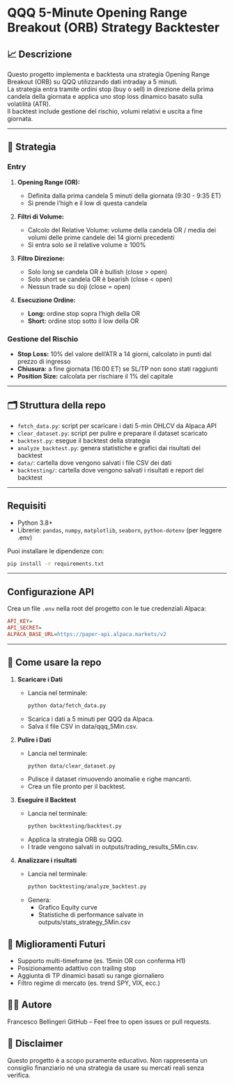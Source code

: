 # QQQ 5-Minute Opening Range Breakout (ORB) Strategy Backtester

## 📈 Descrizione

Questo progetto implementa e backtesta una strategia Opening Range Breakout (ORB) su QQQ utilizzando dati intraday a 5 minuti.  
La strategia entra tramite ordini stop (buy o sell) in direzione della prima candela della giornata e applica uno stop loss dinamico basato sulla volatilità (ATR).  
Il backtest include gestione del rischio, volumi relativi e uscita a fine giornata.

---

## 🧠 Strategia

### Entry

1. **Opening Range (OR):**

   - Definita dalla prima candela 5 minuti della giornata (9:30 - 9:35 ET)
   - Si prende l’high e il low di questa candela

2. **Filtri di Volume:**

   - Calcolo del Relative Volume: volume della candela OR / media dei volumi delle prime candele dei 14 giorni precedenti
   - Si entra solo se il relative volume ≥ 100%

3. **Filtro Direzione:**

   - Solo long se candela OR è bullish (close > open)
   - Solo short se candela OR è bearish (close < open)
   - Nessun trade su doji (close = open)

4. **Esecuzione Ordine:**
   - **Long:** ordine stop sopra l’high della OR
   - **Short:** ordine stop sotto il low della OR

### Gestione del Rischio

- **Stop Loss:** 10% del valore dell’ATR a 14 giorni, calcolato in punti dal prezzo di ingresso
- **Chiusura:** a fine giornata (16:00 ET) se SL/TP non sono stati raggiunti
- **Position Size:** calcolata per rischiare il 1% del capitale

---

## 🗂️ Struttura della repo

- `fetch_data.py`: script per scaricare i dati 5-min OHLCV da Alpaca API
- `clear_dataset.py`: script per pulire e preparare il dataset scaricato
- `backtest.py`: esegue il backtest della strategia
- `analyze_backtest.py`: genera statistiche e grafici dai risultati del backtest
- `data/`: cartella dove vengono salvati i file CSV dei dati
- `backtesting/`: cartella dove vengono salvati i risultati e report del backtest

---

## Requisiti

- Python 3.8+
- Librerie: `pandas`, `numpy`, `matplotlib`, `seaborn`, `python-dotenv` (per leggere .env)

Puoi installare le dipendenze con:

```bash
pip install -r requirements.txt
```

---

## Configurazione API

Crea un file `.env` nella root del progetto con le tue credenziali Alpaca:

```ini
API_KEY=
API_SECRET=
ALPACA_BASE_URL=https://paper-api.alpaca.markets/v2
```

---

## 🚀 Come usare la repo

1. **Scaricare i Dati**

   - Lancia nel terminale:
     ```bash
     python data/fetch_data.py
     ```
   - Scarica i dati a 5 minuti per QQQ da Alpaca.
   - Salva il file CSV in data/qqq_5Min.csv.

2. **Pulire i Dati**

   - Lancia nel terminale:
     ```bash
     python data/clear_dataset.py
     ```
   - Pulisce il dataset rimuovendo anomalie e righe mancanti.
   - Crea un file pronto per il backtest.

3. **Eseguire il Backtest**

   - Lancia nel terminale:
     ```bash
     python backtesting/backtest.py
     ```
   - Applica la strategia ORB su QQQ.
   - I trade vengono salvati in outputs/trading_results_5Min.csv.

4. **Analizzare i risultati**
   - Lancia nel terminale:
     ```bash
     python backtesting/analyze_backtest.py
     ```
   - Genera:
     - Grafico Equity curve
     - Statistiche di performance salvate in outputs/stats_strategy_5Min.csv

## 🔧 Miglioramenti Futuri

- Supporto multi-timeframe (es. 15min OR con conferma H1)
- Posizionamento adattivo con trailing stop
- Aggiunta di TP dinamici basati su range giornaliero
- Filtro regime di mercato (es. trend SPY, VIX, ecc.)

## 👨‍💻 Autore

Francesco Bellingeri
GitHub – Feel free to open issues or pull requests.

## 🛑 Disclaimer

Questo progetto è a scopo puramente educativo.
Non rappresenta un consiglio finanziario né una strategia da usare su mercati reali senza verifica.

```

```
